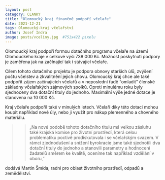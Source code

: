 ```yaml
---
layout: post
category: CLANKY
title: "Olomoucký kraj finančně podpoří včelaře"
date: 2021-12-21
tags: Olomoucký-kraj včelařství
author: Josef Indra
image: posts/vceliny.jpg  #751x422 pixelu
---
```



Olomoucký kraj podpoří formou dotačního programu včelaře na území Olomouckého kraje v celkové výši 738 000 Kč. Možnost poskytnutí podpory je zaměřena jak na začínající tak i stávající včelaře. 



Cílem tohoto dotačního projektu je podpora obnovy starších úlů, zvýšení počtu včelstev a zkvalitnění jejich chovu. Olomoucký kraj chce ale také podpořit zájem začínajících včelařů a v neposlední řadě “omladit” členské základny včelařských zájmových spolků. Oproti minulému roku byly sjednoceny dva dotační tituly do jednoho. Maximální výše jedné dotace je stanovena na 10 000 Kč.



Kraj včelaře podpořil také v minulých letech. Včelaři díky této dotaci mohou koupit například nové úly, nebo ji využít pro nákup plemenného a chovného materiálu. 
>>„Na nové podobě tohoto dotačního titulu má velkou zásluhu také krajská komise pro životní prostředí, která celou problematiku poctivě prodiskutovala i se včelařským svazem. V rámci zjednodušení a snížení byrokracie jsme také sjednotili dva dotační tituly do jednoho a stanovili parametry a hodnocení žadatelů směrem ke kvalitě, oceníme tak například vzdělání v oboru,”

dodává Martin Šmída, radní pro oblast životního prostředí, odpadů a zemědělství.
